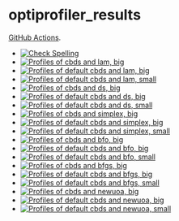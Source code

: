 # optiprofiler_results

[GitHub Actions](https://docs.github.com/en/actions).
- [![Check Spelling](https://github.com/blockwise-direct-search/optiprofiler_results/actions/workflows/spelling.yml/badge.svg)](https://github.com/blockwise-direct-search/optiprofiler_results/actions/workflows/spelling.yml)
- [![Profiles of cbds and lam, big](https://github.com/blockwise-direct-search/optiprofiler_results/actions/workflows/profile_cbds_lam_big.yml/badge.svg)](https://github.com/blockwise-direct-search/optiprofiler_results/actions/workflows/profile_cbds_lam_big.yml)
- [![Profiles of default cbds and lam, big](https://github.com/blockwise-direct-search/optiprofiler_results/actions/workflows/profile_default_cbds_lam_big.yml/badge.svg)](https://github.com/blockwise-direct-search/optiprofiler_results/actions/workflows/profile_default_cbds_lam_big.yml)
- [![Profiles of default cbds and lam, small](https://github.com/blockwise-direct-search/optiprofiler_results/actions/workflows/profile_default_cbds_lam_small.yml/badge.svg)](https://github.com/blockwise-direct-search/optiprofiler_results/actions/workflows/profile_default_cbds_lam_small.yml)
- [![Profiles of cbds and ds, big](https://github.com/blockwise-direct-search/optiprofiler_results/actions/workflows/profile_cbds_ds_big.yml/badge.svg)](https://github.com/blockwise-direct-search/optiprofiler_results/actions/workflows/profile_cbds_ds_big.yml)
- [![Profiles of default cbds and ds, big](https://github.com/blockwise-direct-search/optiprofiler_results/actions/workflows/profile_default_cbds_ds_big.yml/badge.svg)](https://github.com/blockwise-direct-search/optiprofiler_results/actions/workflows/profile_default_cbds_ds_big.yml)
- [![Profiles of default cbds and ds, small](https://github.com/blockwise-direct-search/optiprofiler_results/actions/workflows/profile_default_cbds_ds_small.yml/badge.svg)](https://github.com/blockwise-direct-search/optiprofiler_results/actions/workflows/profile_default_cbds_ds_small.yml)
- [![Profiles of cbds and simplex, big](https://github.com/blockwise-direct-search/optiprofiler_results/actions/workflows/profile_cbds_simplex_big.yml/badge.svg)](https://github.com/blockwise-direct-search/optiprofiler_results/actions/workflows/profile_cbds_simplex_big.yml)
- [![Profiles of default cbds and simplex, big](https://github.com/blockwise-direct-search/optiprofiler_results/actions/workflows/profile_default_cbds_simplex_big.yml/badge.svg)](https://github.com/blockwise-direct-search/optiprofiler_results/actions/workflows/profile_default_cbds_simplex_big.yml)
- [![Profiles of default cbds and simplex, small](https://github.com/blockwise-direct-search/optiprofiler_results/actions/workflows/profile_default_cbds_simplex_small.yml/badge.svg)](https://github.com/blockwise-direct-search/optiprofiler_results/actions/workflows/profile_default_cbds_simplex_small.yml)
- [![Profiles of cbds and bfo, big](https://github.com/blockwise-direct-search/optiprofiler_results/actions/workflows/profile_cbds_bfo_big.yml/badge.svg)](https://github.com/blockwise-direct-search/optiprofiler_results/actions/workflows/profile_cbds_bfo_big.yml)
- [![Profiles of default cbds and bfo, big](https://github.com/blockwise-direct-search/optiprofiler_results/actions/workflows/profile_default_cbds_bfo_big.yml/badge.svg)](https://github.com/blockwise-direct-search/optiprofiler_results/actions/workflows/profile_default_cbds_bfo_big.yml)
- [![Profiles of default cbds and bfo, small](https://github.com/blockwise-direct-search/optiprofiler_results/actions/workflows/profile_default_cbds_bfo_small.yml/badge.svg)](https://github.com/blockwise-direct-search/optiprofiler_results/actions/workflows/profile_default_cbds_bfo_small.yml)
- [![Profiles of cbds and bfgs, big](https://github.com/blockwise-direct-search/optiprofiler_results/actions/workflows/profile_cbds_bfgs_big.yml/badge.svg)](https://github.com/blockwise-direct-search/optiprofiler_results/actions/workflows/profile_cbds_bfgs_big.yml)
- [![Profiles of default cbds and bfgs, big](https://github.com/blockwise-direct-search/optiprofiler_results/actions/workflows/profile_default_cbds_bfgs_big.yml/badge.svg)](https://github.com/blockwise-direct-search/optiprofiler_results/actions/workflows/profile_default_cbds_bfgs_big.yml)
- [![Profiles of default cbds and bfgs, small](https://github.com/blockwise-direct-search/optiprofiler_results/actions/workflows/profile_default_cbds_bfgs_small.yml/badge.svg)](https://github.com/blockwise-direct-search/optiprofiler_results/actions/workflows/profile_default_cbds_bfgs_small.yml)
- [![Profiles of cbds and newuoa, big](https://github.com/blockwise-direct-search/optiprofiler_results/actions/workflows/profile_cbds_newuoa_big.yml/badge.svg)](https://github.com/blockwise-direct-search/optiprofiler_results/actions/workflows/profile_cbds_newuoa_big.yml)
- [![Profiles of default cbds and newuoa, big](https://github.com/blockwise-direct-search/optiprofiler_results/actions/workflows/profile_default_cbds_newuoa_big.yml/badge.svg)](https://github.com/blockwise-direct-search/optiprofiler_results/actions/workflows/profile_default_cbds_newuoa_big.yml)
- [![Profiles of default cbds and newuoa, small](https://github.com/blockwise-direct-search/optiprofiler_results/actions/workflows/profile_default_cbds_newuoa_small.yml/badge.svg)](https://github.com/blockwise-direct-search/optiprofiler_results/actions/workflows/profile_default_cbds_newuoa_small.yml)